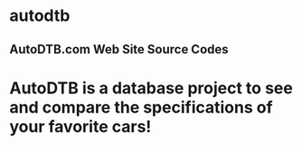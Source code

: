 # autodtb
## AutoDTB.com Web Site Source Codes
# AutoDTB is a database project to see and compare the specifications of your favorite cars!
